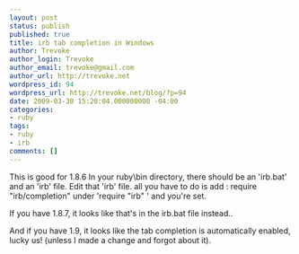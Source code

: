 ```yaml
---
layout: post
status: publish
published: true
title: irb tab completion in Windows
author: Trevoke
author_login: Trevoke
author_email: trevoke@gmail.com
author_url: http://trevoke.net
wordpress_id: 94
wordpress_url: http://trevoke.net/blog/?p=94
date: 2009-03-30 15:20:04.000000000 -04:00
categories:
- ruby
tags:
- ruby
- irb
comments: []
---
```

This is good for 1.8.6
In your ruby\bin directory, there should be an 'irb.bat' and an 'irb' file. Edit that 'irb' file.
all you have to do is add :
require "irb/completion" 
under 'require "irb" ' and you're set.

If you have 1.8.7, it looks like that's in the irb.bat file instead..

And if you have 1.9, it looks like the tab completion is automatically enabled, lucky us! (unless I made a change and forgot about it).
